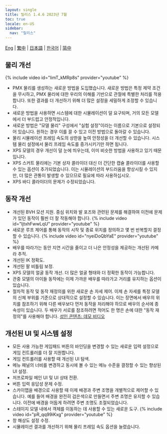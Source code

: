 ```yaml
---
layout: single
title: 릴리스 1.4.6 2023년 7월
toc: true
locale: en-US
sidebar:
  nav: "릴리스"
---
```

[Eng](/dancexr/releases/1.4.6) | [繁中](/tw/dancexr/releases/1.4.6) | [日本語](/jp/dancexr/releases/1.4.6) | [한국어](/kr/dancexr/releases/1.4.6) | [简中](/zh/dancexr/releases/1.4.6)


## 물리 개선
{% include video id="limT_kMRp8s" provider="youtube" %}
* PMX 물리를 생성하는 새로운 방법을 도입했습니다. 새로운 방법은 특정 제약 조건을 무시하고, PMX 물리에 대한 우리의 이해를 기반으로 관절에 특별한 처리를 적용합니다. 또한 결과를 더 개선하기 위해 더 많은 설정을 세밀하게 조정할 수 있습니다.
* 새로운 방법을 사용하면 시스템에 대한 시뮬레이션이 덜 요구되며, 거의 모든 모델에서 더 부드럽고 안정적입니다.
* 새로운 방법은 "모델 물리" 구성에서 "실험 설정"이라는 이름으로 기본으로 설정되어 있습니다. 원하는 경우 이를 끌 수 있고 이전 방법으로 돌아갈 수 있습니다.
* 물리 시뮬레이션 프레임 속도의 상한을 높여 안정성을 더 개선할 수 있습니다. 시스템 물리 설정에서 물리 프레임 속도를 증가시키기만 하면 됩니다.
* XPS 모델의 경우 개선이 덜 눈에 띄우는데, 이미 비슷한 방법을 사용하고 있기 때문입니다.
* XPS 스커트 물리에는 기본 상자 콜라이더 대신 더 간단한 캡슐 콜라이더를 사용할 수 있는 옵션이 추가되었습니다. 이는 시뮬레이션의 부드러움을 향상시킬 수 있지만, 더 많은 관통이 발생할 수 있으므로 필요에 따라 사용하십시오.
* XPS 바디 콜라이더의 문제가 수정되었습니다.


## 동작 개선
* 개선된 BVH 모션 지원. 중심 위치와 발 포즈와 관련된 문제를 해결하여 이전에 문제가 있던 동작이 훨씬 더 잘 작동해야 합니다.
{% include video id="IjtxhFwwLqU" provider="youtube" %}
* 새로운 루프 제어를 통해 동작의 시작 및 종료 위치를 정의하고 몇 번 반복할지 결정할 수 있습니다.
{% include video id="nyeiDoQbYaE" provider="youtube" %}
* 배우를 따라가는 동안 지연 시간을 줄이고 더 나은 안정성을 제공하는 개선된 카메라 추적.
* 개선된 IK 정확도.
* 개선된 팔 비틀림 보정.
* XPS 모델의 얼굴 동작 개선. 더 많은 얼굴 형태와 더 정확한 동작이 가능합니다.
* 관중 모델의 아이들 동작에는 이제 가까운 배우를 따라가고 거리를 유지하는 옵션이 있습니다.
* 절차적 동작 및 동작 재정의를 위한 새로운 손 자세 제어. 이제 손 자세를 특정 모델의 신체 부위를 기준으로 상대적으로 설정할 수 있습니다. 이는 장면에서 배우의 위치를 참조하기 위해 다른 배우보다 먼저 동작을 처리해야 하므로 배우의 순서에 종속성이 있습니다. 두 배우가 서로를 참조하려면 적어도 한 명은 손에 대한 "동작 재정의"를 사용해야 합니다. [성인 콘텐츠: 데모 비디오](https://www.iwara.tv/video/4srAQrMaI4fAcO)

## 개선된 UI 및 시스템 설정
* 모든 사용 가능한 게임패드 버튼의 바인딩을 변경할 수 있는 새로운 입력 설정으로 게임 컨트롤러를 더 잘 지원합니다.
* 게임 컨트롤러를 사용할 때 개선된 UI 탐색.
* 메뉴 패널의 너비를 변경하고 동시에 볼 수 있는 메뉴 수준을 결정할 수 있는 향상된 UI 설정.
* 저프로파일 메인 UI 및 UI 상태 전환.
* 버튼 입력 응답성 문제 수정.
* 스카이맵을 배경으로 사용할 때 이제 배경과 주변 조명을 개별적으로 제어할 수 있습니다. 예를 들어 배경을 완전히 검은색으로 만들면서 주변 조명은 유지할 수 있습니다. 이전에 배경을 어둡게 하려면 주변 조명도 조절되었습니다.
* 스테이지 모델 내에서 객체를 이동하는 데 사용할 수 있는 새로운 도구.
{% include video id="pR_qq99iKxg" provider="youtube" %}
* 창 해상도 설정 수정.
* 시뮬레이션 결과를 개선하기 위해 물리 프레임 속도 옵션을 늘렸습니다.